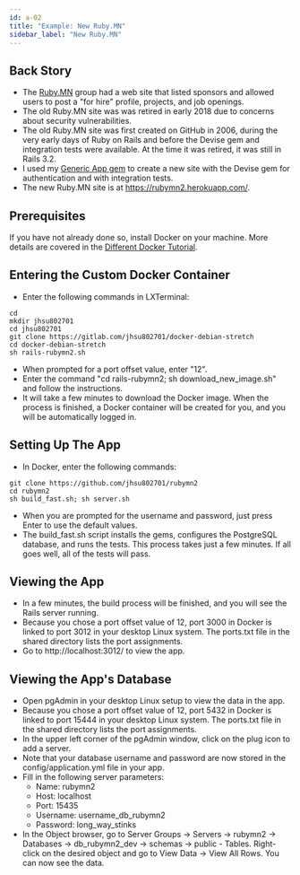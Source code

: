 ```yaml
---
id: a-02
title: "Example: New Ruby.MN"
sidebar_label: "New Ruby.MN"
---
```


## Back Story
* The [Ruby.MN](https://www.meetup.com/ruby-mn/) group had a web site that listed sponsors and allowed users to post a "for hire" profile, projects, and job openings.
* The old Ruby.MN site was was retired in early 2018 due to concerns about security vulnerabilities.
* The old Ruby.MN site was first created on GitHub in 2006, during the very early days of Ruby on Rails and before the Devise gem and integration tests were available.  At the time it was retired, it was still in Rails 3.2.
* I used my [Generic App gem](https://www.genericapp.net/) to create a new site with the Devise gem for authentication and with integration tests.
* The new Ruby.MN site is at https://rubymn2.herokuapp.com/.

## Prerequisites
If you have not already done so, install Docker on your machine.  More details are covered in the [Different Docker Tutorial](https://www.differentdockertutorial.com/).

## Entering the Custom Docker Container
* Enter the following commands in LXTerminal:
```
cd
mkdir jhsu802701
cd jhsu802701
git clone https://gitlab.com/jhsu802701/docker-debian-stretch
cd docker-debian-stretch
sh rails-rubymn2.sh
```
* When prompted for a port offset value, enter "12".
* Enter the command "cd rails-rubymn2; sh download_new_image.sh" and follow the instructions.
* It will take a few minutes to download the Docker image.  When the process is finished, a Docker container will be created for you, and you will be automatically logged in.

## Setting Up The App
* In Docker, enter the following commands:
```
git clone https://github.com/jhsu802701/rubymn2
cd rubymn2
sh build_fast.sh; sh server.sh
```
* When you are prompted for the username and password, just press Enter to use the default values.
* The build_fast.sh script installs the gems, configures the PostgreSQL database, and runs the tests. This process takes just a few minutes. If all goes well, all of the tests will pass.

## Viewing the App
* In a few minutes, the build process will be finished, and you will see the Rails server running.
* Because you chose a port offset value of 12, port 3000 in Docker is linked to port 3012 in your desktop Linux system.  The ports.txt file in the shared directory lists the port assignments.
* Go to http://localhost:3012/ to view the app.

## Viewing the App's Database
* Open pgAdmin in your desktop Linux setup to view the data in the app.
* Because you chose a port offset value of 12, port 5432 in Docker is linked to port 15444 in your desktop Linux system.  The ports.txt file in the shared directory lists the port assignments.
* In the upper left corner of the pgAdmin window, click on the plug icon to add a server.
* Note that your database username and password are now stored in the config/application.yml file in your app.
* Fill in the following server parameters:
  * Name: rubymn2
  * Host: localhost
  * Port: 15435
  * Username: username_db_rubymn2
  * Password: long_way_stinks
* In the Object browser, go to Server Groups -> Servers -> rubymn2 -> Databases -> db_rubymn2_dev -> schemas -> public - Tables.  Right-click on the desired object and go to View Data -> View All Rows.  You can now see the data.
